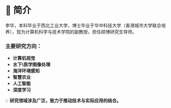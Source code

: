 # 📜 简介

李华，本科毕业于西北工业大学，博士毕业于华中科技大学（香港城市大学联合培养），现为计算机科学与技术学院的副教授，担任硕博研究生导师。

### 主要研究方向：
- **计算机视觉**
- **水下\医学图像处理**
- **海洋环境感知**
- **智慧农业**
- **人工智能**
- **深度学习**

💡 **研究领域涉及广泛，致力于推动技术与实际应用的结合。**
